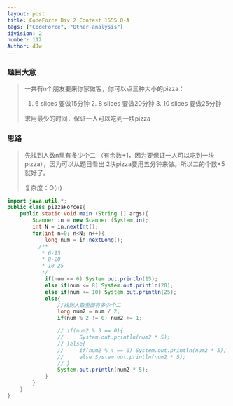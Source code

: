 ```yaml
---
layout: post
title: CodeForce Div 2 Contest 1555 Q-A
tags: ["CodeForce", "Other-analysis"]
division: 2
number: 112
Author: dJw
---
```


### 题目大意

> 一共有n个朋友要来你家做客，你可以点三种大小的pizza：
>
> 1. 6 slices 要做15分钟      2.  8 slices 要做20分钟     3.  10 slices 要做25分钟
>
> 求用最少的时间，保证一人可以吃到一块pizza

### 思路

> 先找到人数n里有多少个二 （有余数+1，因为要保证一人可以吃到一块pizza），因为可以从题目看出 2块pizza要用五分钟来做。所以二的个数*5就好了。
>
> 复杂度：O(n)

~~~java
import java.util.*;
public class pizzaForces{
    public static void main (String [] args){
        Scanner in = new Scanner (System.in);
        int N = in.nextInt();
        for(int n=0; n<N; n++){
            long num = in.nextLong();
          /**
           * 6-15
           * 8-20
           * 10-25
           */
            if(num <= 6) System.out.println(15);
            else if(num <= 8) System.out.println(20);
            else if(num <= 10) System.out.println(25);
            else{
                //找到人数里面有多少个二
                long num2 = num / 2;
                if(num % 2 != 0) num2 += 1;

                // if(num2 % 3 == 0){
                //     System.out.println(num2 * 5);
                // }else{
                //     if(num2 % 4 == 0) System.out.println(num2 * 5);
                //     else System.out.println(num2 * 5);
                // }
                System.out.println(num2 * 5);
            }
        }
    }
}
~~~

